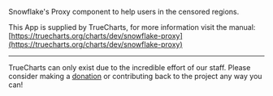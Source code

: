 Snowflake's Proxy component to help users in the censored regions.

This App is supplied by TrueCharts, for more information visit the manual: [https://truecharts.org/charts/dev/snowflake-proxy](https://truecharts.org/charts/dev/snowflake-proxy)

---

TrueCharts can only exist due to the incredible effort of our staff.
Please consider making a [donation](https://truecharts.org/sponsor) or contributing back to the project any way you can!
